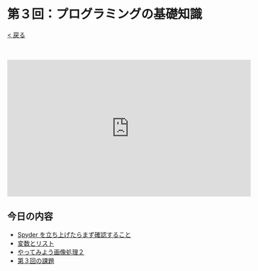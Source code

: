 # 第３回：プログラミングの基礎知識

[< 戻る](../)

　

<iframe width="560" height="315" src="https://www.youtube.com/embed/zTpJtoaq4PM?rel=0" title="YouTube video player" frameborder="0" allow="accelerometer; autoplay; clipboard-write; encrypted-media; gyroscope; picture-in-picture" allowfullscreen></iframe>

## 今日の内容

- [Spyder を立ち上げたらまず確認すること](kakunin/)
- [変数とリスト](hensuu/)
- [やってみよう画像処理２](try2/)
- [第３回の課題](kadai/)
